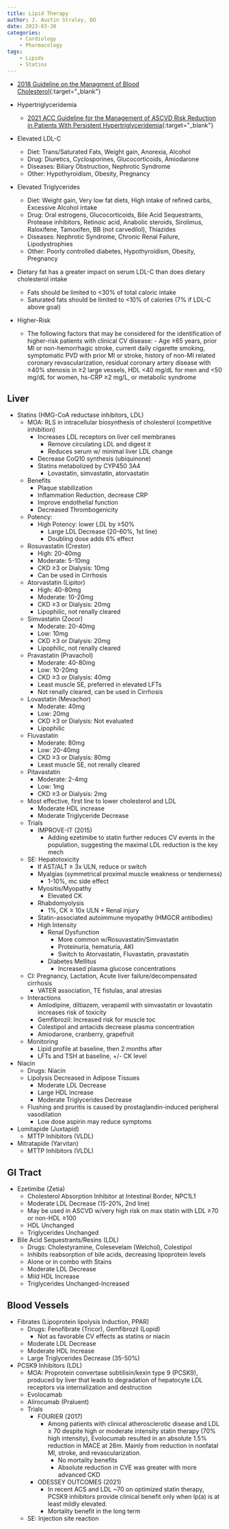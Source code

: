 ```yaml
---
title: Lipid Therapy
author: J. Austin Straley, DO
date: 2023-03-30
categories:
    - Cardiology
    - Pharmacology
tags:
    - Lipids
    - Statins
---
```



- [2018 Guideline on the Managment of Blood Cholesterol](https://pubmed.ncbi.nlm.nih.gov/30586774/){:target="_blank"}
- Hypertriglyceridemia
    - [2021 ACC Guideline for the Management of ASCVD Risk Reduction in Patients With Persistent Hypertriglyceridemia](https://pubmed.ncbi.nlm.nih.gov/34332805/){:target="_blank"}

- Elevated LDL-C
    - Diet: Trans/Saturated Fats, Weight gain, Anorexia, Alcohol
    - Drug: Diuretics, Cyclosporines, Glucocorticoids, Amiodarone
    - Diseases: Biliary Obstruction, Nephrotic Syndrome
    - Other: Hypothyroidism, Obesity, Pregnancy
- Elevated Triglycerides
    - Diet: Weight gain, Very low fat diets, High intake of refined carbs, Excessive Alcohol intake
    - Drug: Oral estrogens, Glucocorticoids, Bile Acid Sequestrants, Protease inhibitors, Retinoic acid, Anabolic steroids, Sirolimus, Raloxifene, Tamoxifen, BB (not carvedilol), Thiazides
    - Diseases: Nephrotic Syndrome, Chronic Renal Failure, Lipodystrophies
    - Other: Poorly controlled diabetes, Hypothyroidism, Obesity, Pregnancy
- Dietary fat has a greater impact on serum LDL-C than does dietary cholesterol intake
    - Fats should be limited to \<30% of total caloric intake
    - Saturated fats should be limited to \<10% of calories (7% if LDL-C above goal)
- Higher-Risk
    - The following factors that may be considered for the identification of higher-risk patients with clinical CV disease:
            - Age ≥65 years, prior MI or non-hemorrhagic stroke, current daily cigarette smoking, symptomatic PVD with prior MI or stroke, history of non-MI related coronary revascularization, residual coronary artery disease with ≥40% stenosis in ≥2 large vessels, HDL \<40 mg/dL for men and \<50 mg/dL for women, hs-CRP ≥2 mg/L, or metabolic syndrome

## Liver

- Statins (HMG-CoA reductase inhibitors, LDL)
    - MOA: RLS in intracellular biosynthesis of cholesterol (competitive inhibition)
        - Increases LDL receptors on liver cell membranes
            - Remove circulating LDL and digest it
            - Reduces serum w/ minimal liver LDL change
        - Decrease CoQ10 synthesis (ubiquinone)
        - Statins metabolized by CYP450 3A4
            - Lovastatin, simvastatin, atorvastatin
    - Benefits
        - Plaque stabilization
        - Inflammation Reduction, decrease CRP
        - Improve endothelial function
        - Decreased Thrombogenicity
    - Potency:
        - High Potency: lower LDL by ≥50%
            - Large LDL Decrease (20-60%, 1st line)
            - Doubling dose adds 6% effect
    - Rosuvastatin (Crestor)
        - High: 20-40mg
        - Moderate: 5-10mg
        - CKD ≥3 or Dialysis: 10mg
        - Can be used in Cirrhosis
    - Atorvastatin (Lipitor)
        - High: 40-80mg
        - Moderate: 10-20mg
        - CKD ≥3 or Dialysis: 20mg
        - Lipophilic, not renally cleared
    - Simvastatin (Zocor)
        - Moderate: 20-40mg
        - Low: 10mg
        - CKD ≥3 or Dialysis: 20mg
        - Lipophilic, not renally cleared
    - Pravastatin (Pravachol)
        - Moderate: 40-80mg
        - Low: 10-20mg
        - CKD ≥3 or Dialysis: 40mg
        - Least muscle SE, preferred in elevated LFTs
        - Not renally cleared, can be used in Cirrhosis
    - Lovastatin (Mevachor)
        - Moderate: 40mg
        - Low: 20mg
        - CKD ≥3 or Dialysis: Not evaluated
        - Lipophilic
    - Fluvastatin
        - Moderate: 80mg
        - Low: 20-40mg
        - CKD ≥3 or Dialysis: 80mg
        - Least muscle SE, not renally cleared
    - Pitavastatin
        - Moderate: 2-4mg
        - Low: 1mg
        - CKD ≥3 or Dialysis: 2mg
    - Most effective, first line to lower cholesterol and LDL
        - Moderate HDL increase
        - Moderate Triglyceride Decrease
    - Trials
        - IMPROVE-IT (2015)
            - Adding ezetimibe to statin further reduces CV events in the population, suggesting the maximal LDL reduction is the key mech
    - SE: Hepatotoxicity
        - If AST/ALT ≥ 3x ULN, reduce or switch
        - Myalgias (symmetrical proximal muscle weakness or tenderness)
            - 1-10%, mc side effect
        - Myositis/Myopathy
            - Elevated CK
        - Rhabdomyolysis
            - 1%, CK ≥ 10x ULN + Renal injury
        - Statin-associated autoimmune myopathy (HMGCR antibodies)
        - High Intensity
            - Renal Dysfunction
                - More common w/Rosuvastatin/Simvastatin
                - Proteinuria, hematuria, AKI
                - Switch to Atorvastatin, Fluvastatin, pravastatin
            - Diabetes Mellitus
                - Increased plasma glucose concentrations
    - CI: Pregnancy, Lactation, Acute liver failure/decompensated cirrhosis
        - VATER association, TE fistulas, anal atresias
    - Interactions
        - Amlodipine, diltiazem, verapamil with simvastatin or lovastatin increases risk of toxicity
        - Gemfibrozil: Increased risk for muscle toc
        - Colestipol and antacids decrease plasma concentration
        - Amiodarone, cranberry, grapefruit
    - Monitoring
        - Lipid profile at baseline, then 2 months after
        - LFTs and TSH at baseline, +/- CK level
- Niacin
    - Drugs: Niacin
    - Lipolysis Decreased in Adipose Tissues
        - Moderate LDL Decrease
        - Large HDL Increase
        - Moderate Triglycerides Decrease
    - Flushing and pruritis is caused by prostaglandin-induced peripheral vasodilation
        - Low dose aspirin may reduce symptoms
- Lomitapide (Juxtapid)
    - MTTP Inhibitors (VLDL)
- Mitratapide (Yarvitan)
    - MTTP Inhibitors (VLDL)

## GI Tract

- Ezetimibe (Zetia)
    - Cholesterol Absorption Inhibitor at Intestinal Border, NPC1L1
    - Moderate LDL Decrease (15-20%, 2nd line)
    - May be used in ASCVD w/very high risk on max statin with LDL ≥70 or non-HDL ≥100
    - HDL Unchanged
    - Triglycerides Unchanged
- Bile Acid Sequestrants/Resins (LDL)
    - Drugs: Cholestyramine, Colesevelam (Welchol), Colestipol
    - Inhibits reabsorption of bile acids, decreasing lipoprotein levels
    - Alone or in combo with Stains
    - Moderate LDL Decrease
    - Mild HDL Increase
    - Triglycerides Unchanged-Increased

## Blood Vessels

- Fibrates (Lipoprotein lipolysis Induction, PPAR)
    - Drugs: Fenofibrate (Tricor), Gemfibrozil (Lopid)
        - Not as favorable CV effects as statins or niacin
    - Moderate LDL Decrease
    - Moderate HDL Increase
    - Large Triglycerides Decrease (35-50%)
- PCSK9 Inhibitors (LDL)
    - MOA: Proprotein convertase subtilisin/kexin type 9 (PCSK9), produced by liver that leads to degradation of hepatocyte LDL receptors via internalization and destruction
    - Evolocamab
    - Alirocumab (Praluent)
    - Trials
        - FOURIER (2017)
            - Among patients with clinical atherosclerotic disease and LDL ≥ 70 despite high or moderate intensity statin therapy (70% high intensity), Evolocumab resulted in an absolute 1.5% reduction in MACE at 26m. Mainly from reduction in nonfatal MI, stroke, and revascularization.
                - No mortality benefits
                - Absolute reduction in CVE was greater with more advanced CKD
        - ODESSEY OUTCOMES (2021)
            - In recent ACS and LDL ~70 on optimized statin therapy, PCSK9 inhibitors provide clinical benefit only when lp(a) is at least mildly elevated.
            - Mortality benefit in the long term
    - SE: Injection site reaction

